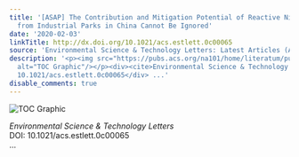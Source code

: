 ```yaml
---
title: '[ASAP] The Contribution and Mitigation Potential of Reactive Nitrogen Emissions
  from Industrial Parks in China Cannot Be Ignored'
date: '2020-02-03'
linkTitle: http://dx.doi.org/10.1021/acs.estlett.0c00065
source: 'Environmental Science & Technology Letters: Latest Articles (ACS Publications)'
description: '<p><img src="https://pubs.acs.org/na101/home/literatum/publisher/achs/journals/content/estlcu/0/estlcu.ahead-of-print/acs.estlett.0c00065/20200203/images/medium/ez0c00065_0003.gif"
  alt="TOC Graphic"/></p><div><cite>Environmental Science & Technology Letters</cite></div><div>DOI:
  10.1021/acs.estlett.0c00065</div> ...'
disable_comments: true
---
```

<p><img src="https://pubs.acs.org/na101/home/literatum/publisher/achs/journals/content/estlcu/0/estlcu.ahead-of-print/acs.estlett.0c00065/20200203/images/medium/ez0c00065_0003.gif" alt="TOC Graphic"/></p><div><cite>Environmental Science & Technology Letters</cite></div><div>DOI: 10.1021/acs.estlett.0c00065</div> ...